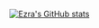 [![Ezra's GitHub stats](https://github-readme-stats.vercel.app/api?username=maynards95$theme=gruvbox)](https://github.com/maynards95/github-readme-stats)
